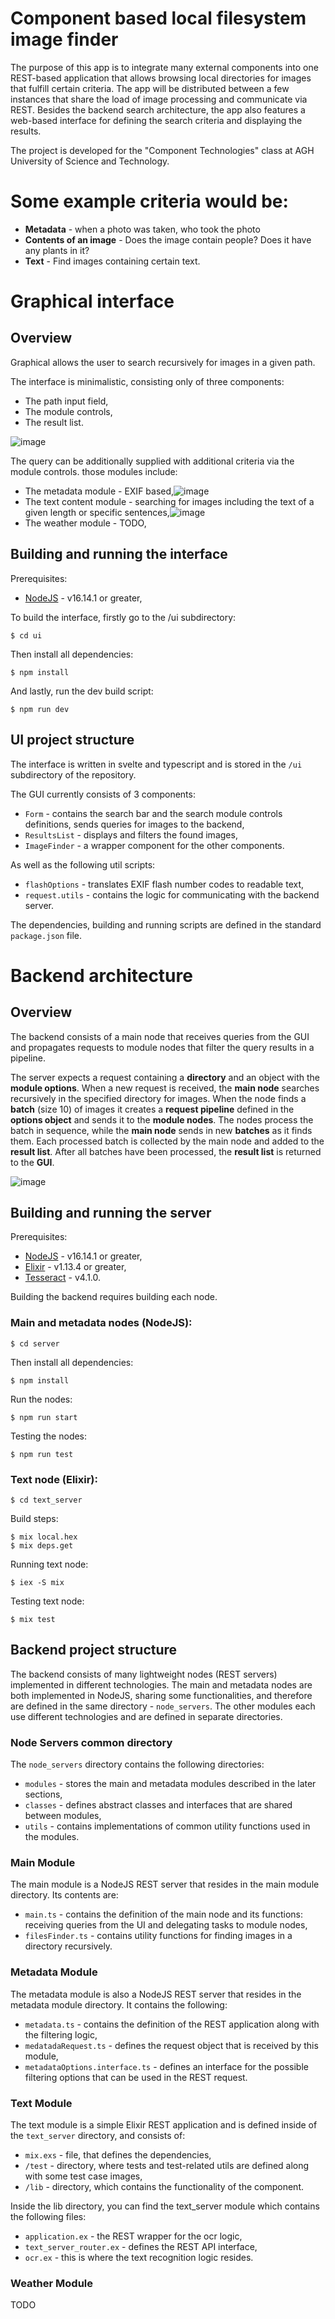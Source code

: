 # Component based local filesystem image finder

The purpose of this app is to integrate many external components into one REST-based application that allows browsing local directories for images that fulfill certain criteria. The app will be distributed between a few instances that share the load of image processing and communicate via REST. Besides the backend search architecture, the app also features a web-based interface for defining the search criteria and displaying the results.

The project is developed for the "Component Technologies" class at AGH University of Science and Technology.

# Some example criteria would be:

- **Metadata** - when a photo was taken, who took the photo
- **Contents of an image** - Does the image contain people? Does it have any plants in it?
- **Text** - Find images containing certain text.

# Graphical interface

## Overview

Graphical allows the user to search recursively for images in a given path.

The interface is minimalistic, consisting only of three components:
 - The path input field,
 - The module controls,
 - The result list.

![image](https://user-images.githubusercontent.com/58555777/166555841-82596157-67d2-462a-8c7e-cf22c1b58834.png)

The query can be additionally supplied with additional criteria via the module controls. those modules include: 
 - The metadata module - EXIF based,![image](https://user-images.githubusercontent.com/58555777/166554899-53e1073e-12ce-4a45-b5f0-5449a20b5e07.png)
 - The text content module - searching for images including the text of a given length or specific sentences,![image](https://user-images.githubusercontent.com/58555777/166555115-f3ecce50-88cc-4f3c-b993-2e1ff651a80e.png)
 - The weather module - TODO,


## Building and running the interface

Prerequisites:
 - [NodeJS](https://nodejs.dev/) - v16.14.1 or greater,

To build the interface, firstly go to the /ui subdirectory:
    
    $ cd ui
Then install all dependencies:
    
    $ npm install
And lastly, run the dev build script:

    $ npm run dev


## UI project structure

The interface is written in svelte and typescript and is stored in the `/ui` subdirectory of the repository.

The GUI currently consists of 3 components:
 - `Form` - contains the search bar and the search module controls definitions, sends queries for images to the backend,
 - `ResultsList` - displays and filters the found images,
 - `ImageFinder` - a wrapper component for the other components.

As well as the following util scripts:
 - `flashOptions` - translates EXIF flash number codes to readable text,
 - `request.utils` - contains the logic for communicating with the backend server.

The dependencies, building and running scripts are defined in the standard `package.json` file.

# Backend architecture

## Overview

The backend consists of a main node that receives queries from the GUI and propagates requests to module nodes that filter the query results in a pipeline.

The server expects a request containing a **directory** and an object with the **module options**. When a new request is received, the **main node** searches recursively in the specified directory for images. When the node finds a **batch** (size 10) of images it creates a **request pipeline** defined in the **options object** and sends it to the **module nodes**. The nodes process the batch in sequence, while the **main node** sends in new **batches** as it finds them. Each processed batch is collected by the main node and added to the **result list**. After all batches have been processed, the **result list** is returned to the **GUI**.

![image](https://user-images.githubusercontent.com/58555777/167266398-463073b4-77f7-405e-914e-a72e2a23a442.png)

## Building and running the server

Prerequisites:
 - [NodeJS](https://nodejs.dev/) - v16.14.1 or greater,
 - [Elixir](https://elixir-lang.org/) - v1.13.4 or greater,
 - [Tesseract](https://tesseract-ocr.github.io/tessdoc/Installation.html) - v4.1.0.

Building the backend requires building each node.

### Main and metadata nodes (NodeJS):
    
    $ cd server
Then install all dependencies:
    
    $ npm install
Run the nodes:

    $ npm run start
    
Testing the nodes:

    $ npm run test
    
### Text node (Elixir):
    
    $ cd text_server
Build steps:
    
    $ mix local.hex
    $ mix deps.get

Running text node:
    
    $ iex -S mix
    
Testing text node:

    $ mix test

## Backend project structure
The backend consists of many lightweight nodes (REST servers) implemented in different technologies. The main and metadata nodes are both implemented in NodeJS, sharing some functionalities, and therefore are defined in the same directory - `node_servers`. The other modules each use different technologies and are defined in separate directories.

### Node Servers common directory
The `node_servers` directory contains the following directories:
 - `modules` - stores the main and metadata modules described in the later sections,
 - `classes` - defines abstract classes and interfaces that are shared between modules,
 - `utils` - contains implementations of common utility functions used in the modules.

### Main Module
The main module is a NodeJS REST server that resides in the main module directory. Its contents are:
 - `main.ts` - contains the definition of the main node and its functions: receiving queries from the UI and delegating tasks to module nodes,
 - `filesFinder.ts` - contains utility functions for finding images in a directory recursively.

### Metadata Module
The metadata module is also a NodeJS REST server that resides in the metadata module directory. It contains the following:
 - `metadata.ts` - contains the definition of the REST application along with the filtering logic,
 - `medatadaRequest.ts` - defines the request object that is received by this module,
 - `metadataOptions.interface.ts` - defines an interface for the possible filtering options that can be used in the REST request.

### Text Module
The text module is a simple Elixir REST application and is defined inside of the `text_server` directory, and consists of:
 - `mix.exs` - file, that defines the dependencies, 
 - `/test` - directory, where tests and test-related utils are defined along with some test case images, 
 - `/lib` - directory, which contains the functionality of the component.

Inside the lib directory, you can find the text_server module which contains the following files:
 - `application.ex` - the REST wrapper for the ocr logic,
 - `text_server_router.ex` - defines the REST API interface,
 - `ocr.ex` - this is where the text recognition logic resides.

### Weather Module
TODO


